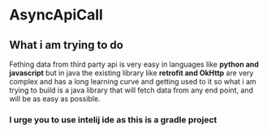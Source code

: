 # AsyncApiCall
 
## What i am trying to do 
Fething data from third party api is very
 easy in languages like **python and javascript** 
 but in java the existing library like **retrofit 
 and OkHttp** are very complex and has a long 
 learning curve and getting used to it so what 
 i am trying to build is a java library that will
 fetch data from any end point, and will be as 
 easy as possible.  
  
### I urge you to use intelij ide as this is a gradle project 